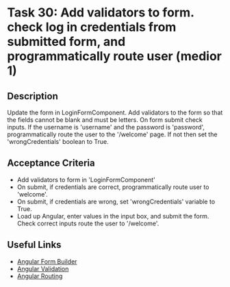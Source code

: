 # Task 30: Add validators to form. check log in credentials from submitted form, and programmatically route user  (medior 1)

## Description
Update the form in LoginFormComponent. Add validators to the form so that the fields cannot be blank and must be letters. On form submit
check inputs. If the username is 'username' and the password is 'password', programmatically route the user to the '/welcome' page. If not then
set the 'wrongCredentials' boolean to True.

## Acceptance Criteria
- Add validators to form in 'LoginFormComponent'
- On submit, if credentials are correct, programmatically route user to 'welcome'.
- On submit, if credentials are wrong, set 'wrongCredentials' variable to True. 
- Load up Angular, enter values in the input box, and submit the form. Check correct inputs route the user to '/welcome'.

## Useful Links
- [Angular Form Builder](https://angular.dev/guide/forms/reactive-forms#inject-the-formbuilder-service)
- [Angular Validation](https://angular.dev/guide/forms/form-validation#built-in-validator-functions)
- [Angular Routing](https://angular.dev/guide/routing)
